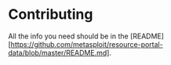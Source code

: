 # Contributing

All the info you need should be in the
[README][https://github.com/metasploit/resource-portal-data/blob/master/README.md].
